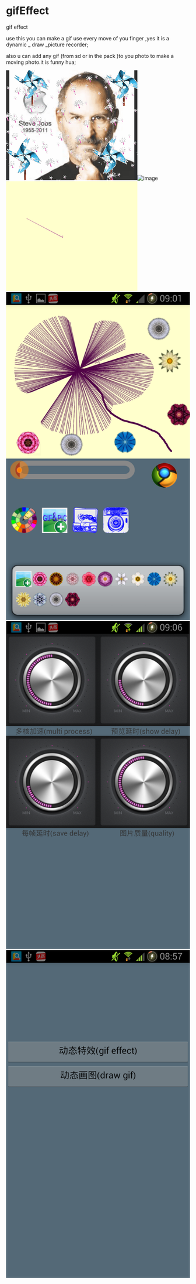# gifEffect
gif effect

use this you can make a gif use every move of you finger ,yes it is a dynamic _ draw _picture recorder;

also u can add any gif (from sd or in the pack )to you photo to make a moving photo.it is funny hua;


![image](https://github.com/hellofunbee/gifEffect/blob/master/a.gif)![image](https://github.com/hellofunbee/gifEffect/blob/master/b.gif)![image](https://github.com/hellofunbee/gifEffect/blob/master/d.gif)![image](https://github.com/hellofunbee/gifEffect/blob/master/c.png)![image](https://github.com/hellofunbee/gifEffect/blob/master/e.png)![image](https://github.com/hellofunbee/gifEffect/blob/master/f.png)
